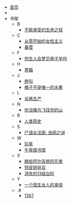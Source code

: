 <!-- docs/_sidebar.md -->

* [首页](/)
* 
* 书架
  * B
    * [不能承受的生命之轻](2022/bunengchengshou)
  * C
    * [从零开始的女性主义](2022/congling)
    * [春雪](2022/chunxue)
  * F
    * [仿生人会梦见电子羊吗](2022/fangshengren)
  * H
    * [黑箱](2021/heixiang)
  * J
    * [绝叫](2022/juejiao)
    * [橘子不是唯一的水果](2022/juzi)
  * L
    * [论再生产](2022/lunzaishengchan)
  * N
    * [你当像鸟飞往你的山](2022/nidang)
  * R
    * [人类简史](2022/renlei)
  * S
    * [尸语女法医: 虫卵之谜](2021/shiyu)
  * W
    * [玩笑](2022/wanxiao)
    * [午夜图书馆](2022/wuye)
  * X
    * [献给阿尔吉侬的花束](2022/xiangei)
    * [锌皮娃娃兵](2022/xinpi)
    * [消失的13级台阶](2021/xiaoshide)
  * Y
    * [一个陌生女人的来信](2021/yigemosheng)
  * .#
    * [1367](2022/1367)